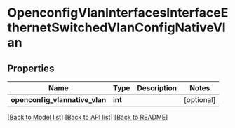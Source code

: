 # OpenconfigVlanInterfacesInterfaceEthernetSwitchedVlanConfigNativeVlan

## Properties
Name | Type | Description | Notes
------------ | ------------- | ------------- | -------------
**openconfig_vlannative_vlan** | **int** |  | [optional] 

[[Back to Model list]](../README.md#documentation-for-models) [[Back to API list]](../README.md#documentation-for-api-endpoints) [[Back to README]](../README.md)


